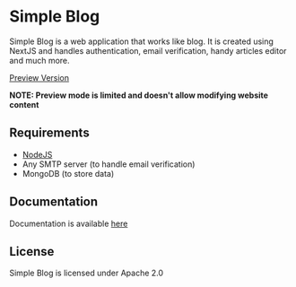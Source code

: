 # Simple Blog

Simple Blog is a web application that works like blog. It is created using NextJS and handles authentication, email verification, handy articles editor and much more.

[Preview Version](https://simpleblog.kpgtb.pl)

**NOTE: Preview mode is limited and doesn't allow modifying website content**

## Requirements

-   [NodeJS](https://nodejs.org/en/download)
-   Any SMTP server (to handle email verification)
-   MongoDB (to store data)

## Documentation

Documentation is available [here](https://docs.kpgtb.pl)

## License

Simple Blog is licensed under Apache 2.0
